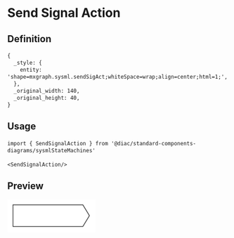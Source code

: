 # Send Signal Action

## Definition

```
{
  _style: { 
    entity: 'shape=mxgraph.sysml.sendSigAct;whiteSpace=wrap;align=center;html=1;',
  },
  _original_width: 140,
  _original_height: 40,
}
```

## Usage

```
import { SendSignalAction } from '@diac/standard-components-diagrams/sysmlStateMachines'

<SendSignalAction/>
```

## Preview

<img src="./send-signal-action.png" width="200"/>

